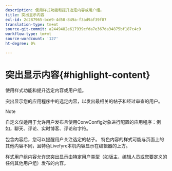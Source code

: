 ```yaml
---
description: 使用样式功能和提升选定内容或用户组。
title: 突出显示内容
exl-id: 2c287965-bce9-4d50-849a-f3ad9af39f87
translation-type: tm+mt
source-git-commit: a2449482e617939cfda7e367da34875bf187c4c9
workflow-type: tm+mt
source-wordcount: '127'
ht-degree: 0%

---
```


# 突出显示内容{#highlight-content}

使用样式功能和提升选定内容或用户组。

突出显示您的应用程序中的选定内容，以发出最相关的帖子和经过审查的用户。

>[!NOTE]
>
>自定义仅适用于允许用户发布且使用ConvConfig对象进行配置的应用程序：例如，聊天、评论、实时博客、评论和字符。

包含内容后，您可以提醒用户关注选定的帖子。 特色内容的样式可能与页面上的其他内容不同，且特色Livefyre本机内容显示在编辑器的上方。

样式用户组内容允许您突出显示由特定用户类型（如版主、编辑人员或您要定义的任何其他用户组）发布的内容。
